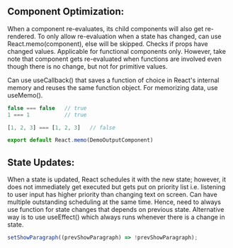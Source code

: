 ## Component Optimization:
When a component re-evaluates, its child components will also get re-rendered. To only allow re-evaluation when a state has changed, can use React.memo(component), else will be skipped. Checks if props have changed values. Applicable for functional components only. However, take note that component gets re-evaluated when functions are involved even though there is no change, but not for primitive values. 

Can use useCallback() that saves a function of choice in React's internal memory and reuses the same function object. For memorizing data, use useMemo().
```javascript
false === false   // true
1 === 1           // true

[1, 2, 3] === [1, 2, 3]   // false
```

```javascript
export default React.memo(DemoOutputComponent)
```

## State Updates: 
When a state is updated, React schedules it with the new state; however, it does not immediately get executed but gets put on priority list i.e. listening to user input has higher
priority than changing text on screen. Can have multiple outstanding scheduling at the same time. Hence, need to always use function for state changes that depends on previous state. Alternative way is to use useEffect() which always runs whenever there is a change in state.

```javascript
setShowParagraph((prevShowParagraph) => !prevShowParagraph);
```
